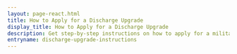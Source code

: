 ```yaml
---
layout: page-react.html
title: How to Apply for a Discharge Upgrade
display_title: How to Apply for a Discharge Upgrade
description: Get step-by-step instructions on how to apply for a military discharge upgrade or correction. If your discharge is upgraded, you'll be eligible for VA benefits you earned while serving.
entryname: discharge-upgrade-instructions
---
```

